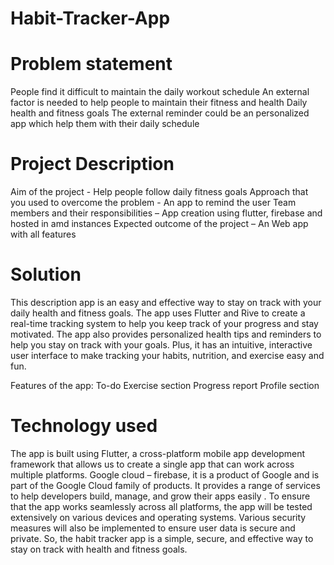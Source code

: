 # Habit-Tracker-App

# Problem statement

People find it difficult to maintain the daily workout schedule
An external factor is needed to help people to maintain their fitness and health
Daily health and fitness goals
The external reminder could be an personalized app which help them with their daily schedule

# Project Description

Aim of the project - Help people follow daily fitness goals
Approach that you used to overcome the problem - An app to remind the user
Team members and their responsibilities – App creation using flutter, firebase and hosted in amd instances
Expected outcome of the project – An Web app with all features

# Solution

This description app is an easy and effective way to stay on track with your daily health and fitness goals. The app uses Flutter and Rive to create a real-time tracking system to help you keep track of your progress and stay motivated. The app also provides personalized health tips and reminders to help you stay on track with your goals. Plus, it has an intuitive, interactive user interface to make tracking your habits, nutrition, and exercise easy and fun.

Features of the app:
To-do
Exercise section
Progress report
Profile section

# Technology used
The app is built using
Flutter, a cross-platform mobile app development framework that allows us to create a single app that can work across multiple platforms.
Google cloud – firebase,  it is a product of Google and is part of the Google Cloud family of products. It provides a range of services to help developers build, manage, and grow their apps easily .
To ensure that the app works seamlessly across all platforms, the app will be tested extensively on various devices and operating systems. Various security measures will also be implemented to ensure user data is secure and private. So, the habit tracker app is a simple, secure, and effective way to stay on track with health and fitness goals. 
